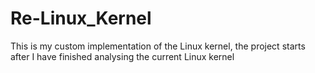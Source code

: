 # Re-Linux_Kernel

This is my custom implementation of the Linux kernel, the project starts after I have finished analysing the current Linux kernel